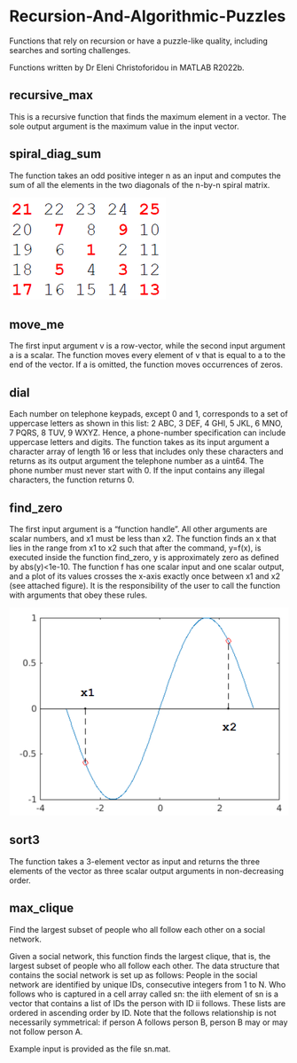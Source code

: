 # Recursion-And-Algorithmic-Puzzles
Functions that rely on recursion or have a puzzle-like quality, including searches and sorting challenges.

Functions written by Dr Eleni Christoforidou in MATLAB R2022b.

## recursive_max

This is a recursive function that finds the maximum element in a vector. The sole output argument is the maximum value in the input vector.

## spiral_diag_sum

The function takes an odd positive integer n as an input and computes the sum of all the elements in the two diagonals of the n-by-n spiral matrix.

![image](https://github.com/eleni-chr/Recursion-And-Algorithmic-Puzzles/blob/master/spiral_matrix.png)

## move_me

The first input argument v is a row-vector, while the second input argument a is a scalar. The function moves every element of v that is equal to a to the end of the vector. If a is omitted, the function moves occurrences of zeros.

## dial

Each number on telephone keypads, except 0 and 1, corresponds to a set of uppercase letters as shown in this list: 2 ABC, 3 DEF, 4 GHI, 5 JKL, 6 MNO, 7 PQRS, 8 TUV, 9 WXYZ. Hence, a phone-number specification can include uppercase letters and digits. The function takes as its input argument a character array of length 16 or less that includes only these characters and returns as its output argument the telephone number as a uint64. The phone number must never start with 0. If the input contains any illegal characters, the function returns 0.

## find_zero

The first input argument is a “function handle”. All other arguments are scalar numbers, and x1 must be less than x2. The function finds an x that lies in the range from x1 to x2 such that after the command, y=f(x), is executed inside the function find_zero, y is approximately zero as defined by abs(y)<1e-10. The function f has one scalar input and one scalar output, and a plot of its values crosses the x-axis exactly once between x1 and x2 (see attached figure). It is the responsibility of the user to call the function with arguments that obey these rules.

![image](https://github.com/eleni-chr/Recursion-And-Algorithmic-Puzzles/blob/master/figure_find_zero.png)

## sort3

The function takes a 3-element vector as input and returns the three elements of the vector as three scalar output arguments in non-decreasing order.

## max_clique
Find the largest subset of people who all follow each other on a social network.

Given a social network, this function finds the largest clique, that is, the largest subset of people who all follow each other. The data structure that contains the social network is set up as follows: People in the social network are identified by unique IDs, consecutive integers from 1 to N. Who follows who is captured in a cell array called sn: the iith element of sn is a vector that contains a list of IDs the person with ID ii follows. These lists are ordered in ascending order by ID. Note that the follows relationship is not necessarily symmetrical: if person A follows person B, person B may or may not follow person A.

Example input is provided as the file sn.mat.
